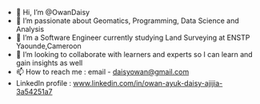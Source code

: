 - 👋 Hi, I’m @OwanDaisy
- 👀 I’m passionate about Geomatics, Programming, Data Science and Analysis
- 🌱 I’m a Software Engineer currently studying Land Surveying at ENSTP Yaounde,Cameroon
- 💞️ I’m looking to collaborate with learners and experts so I can learn and gain insights as well
- 📫 How to reach me : email - daisyowan@gmail.com
- LinkedIn profile : www.linkedin.com/in/owan-ayuk-daisy-ajijia-3a54251a7

<!---
OwanDaisy/OwanDaisy is a ✨ special ✨ repository because its `README.md` (this file) appears on your GitHub profile.
You can click the Preview link to take a look at your changes.
--->
